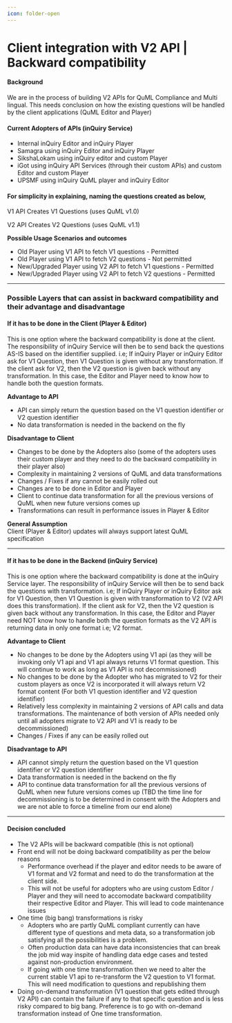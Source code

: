 ```yaml
---
icon: folder-open
---
```


# Client integration with V2 API | Backward compatibility

#### **Background** <a href="#clientintegrationwithv2api-or-backwardcompatibility-background" id="clientintegrationwithv2api-or-backwardcompatibility-background"></a>

We are in the process of building V2 APIs for QuML Compliance and Multi lingual. This needs conclusion on how the existing questions will be handled by the client applications (QuML Editor and Player)

#### **Current Adopters of APIs (inQuiry Service)** <a href="#clientintegrationwithv2api-or-backwardcompatibility-currentadoptersofapis-inquiryservice" id="clientintegrationwithv2api-or-backwardcompatibility-currentadoptersofapis-inquiryservice"></a>

* Internal inQuiry Editor and inQuiry Player
* Samagra using inQuiry Editor and inQuiry Player
* SikshaLokam using inQuiry editor and custom Player
* iGot using inQuiry API Services (through their custom APIs) and custom Editor and custom Player
* UPSMF using inQuiry QuML player and inQuiry Editor

#### **For simplicity in explaining, naming the questions created as below,** <a href="#clientintegrationwithv2api-or-backwardcompatibility-forsimplicityinexplaining-namingthequestionscrea" id="clientintegrationwithv2api-or-backwardcompatibility-forsimplicityinexplaining-namingthequestionscrea"></a>

V1 API Creates V1 Questions (uses QuML v1.0)

V2 API Creates V2 Questions (uses QuML v1.1)

**Possible Usage Scenarios and outcomes**

* Old Player using V1 API to fetch V1 questions - Permitted
* Old Player using V1 API to fetch V2 questions - Not permitted
* New/Upgraded Player using V2 API to fetch V1 questions - Permitted
* New/Upgraded Player using V2 API to fetch V2 questions - Permitted

***

### Possible Layers that can assist in backward compatibility and their advantage and disadvantage <a href="#clientintegrationwithv2api-or-backwardcompatibility-possiblelayersthatcanassistinbackwardcompatibili" id="clientintegrationwithv2api-or-backwardcompatibility-possiblelayersthatcanassistinbackwardcompatibili"></a>

#### **If it has to be done in the Client (Player & Editor)** <a href="#clientintegrationwithv2api-or-backwardcompatibility-ifithastobedoneintheclient-player-and-editor" id="clientintegrationwithv2api-or-backwardcompatibility-ifithastobedoneintheclient-player-and-editor"></a>

This is one option where the backward compatibility is done at the client. The responsibility of inQuiry Service will then be to send back the questions AS-IS based on the identifier supplied. i.e; If inQuiry Player or inQuiry Editor ask for V1 Question, then V1 Question is given without any transformation. If the client ask for V2, then the V2 question is given back without any transformation. In this case, the Editor and Player need to know how to handle both the question formats.

**Advantage to API**

* API can simply return the question based on the V1 question identifier or V2 question identifier
* No data transformation is needed in the backend on the fly

**Disadvantage to Client**

* Changes to be done by the Adopters also (some of the adopters uses their custom player and they need to do the backward compatibility in their player also)
* Complexity in maintaining 2 versions of QuML and data transformations
* Changes / Fixes if any cannot be easily rolled out
* Changes are to be done in Editor and Player
* Client to continue data transformation for all the previous versions of QuML when new future versions comes up
* Transformations can result in performance issues in Player & Editor

**General Assumption**\
Client (Player & Editor) updates will always support latest QuML specification

***

#### **If it has to be done in the Backend (inQuiry Service)** <a href="#clientintegrationwithv2api-or-backwardcompatibility-ifithastobedoneinthebackend-inquiryservice" id="clientintegrationwithv2api-or-backwardcompatibility-ifithastobedoneinthebackend-inquiryservice"></a>

This is one option where the backward compatibility is done at the inQuiry Service layer. The responsibility of inQuiry Service will then be to send back the questions with transformation. i.e; If inQuiry Player or inQuiry Editor ask for V1 Question, then V1 Question is given with transformation to V2 (V2 API does this transformation). If the client ask for V2, then the V2 question is given back without any transformation. In this case, the Editor and Player need NOT know how to handle both the question formats as the V2 API is returning data in only one format i.e; V2 format.

**Advantage to Client**

* No changes to be done by the Adopters using V1 api (as they will be invoking only V1 api and V1 api always returns V1 format question. This will continue to work as long as V1 API is not decommissioned)
* No changes to be done by the Adopter who has migrated to V2 for their custom players as once V2 is incorporated it will always return V2 format content (For both V1 question identifier and V2 question identifier)
* Relatively less complexity in maintaining 2 versions of API calls and data transformations. The maintenance of both version of APIs needed only until all adopters migrate to V2 API and V1 is ready to be decommissioned)
* Changes / Fixes if any can be easily rolled out

**Disadvantage to API**

* API cannot simply return the question based on the V1 question identifier or V2 question identifier
* Data transformation is needed in the backend on the fly
* API to continue data transformation for all the previous versions of QuML when new future versions comes up (TBD the time line for decommissioning is to be determined in consent with the Adopters and we are not able to force a timeline from our end alone)

***

#### **Decision concluded** <a href="#clientintegrationwithv2api-or-backwardcompatibility-decisionconcluded" id="clientintegrationwithv2api-or-backwardcompatibility-decisionconcluded"></a>

* The V2 APIs will be backward compatible (this is not optional)
* Front end will not be doing backward compatibility as per the below reasons
  * Performance overhead if the player and editor needs to be aware of V1 format and V2 format and need to do the transformation at the client side.
  * This will not be useful for adopters who are using custom Editor / Player and they will need to accomodate backward compatibility their respective Editor and Player. This will lead to code maintenance issues
* One time (big bang) transformations is risky
  * Adopters who are partly QuML compliant currently can have different type of questions and meta data, so a transformation job satisfying all the possibilities is a problem.
  * Often production data can have data inconsistencies that can break the job mid way inspite of handling data edge cases and tested against non-production environment.
  * If going with one time transformation then we need to alter the current stable V1 api to re-transform the V2 question to V1 format. This will need modification to questions and republishing them
* Doing on-demand transformation (V1 question that gets edited through V2 API) can contain the failure if any to that specific question and is less risky compared to big bang. Preference is to go with on-demand transformation instead of One time transformation.
